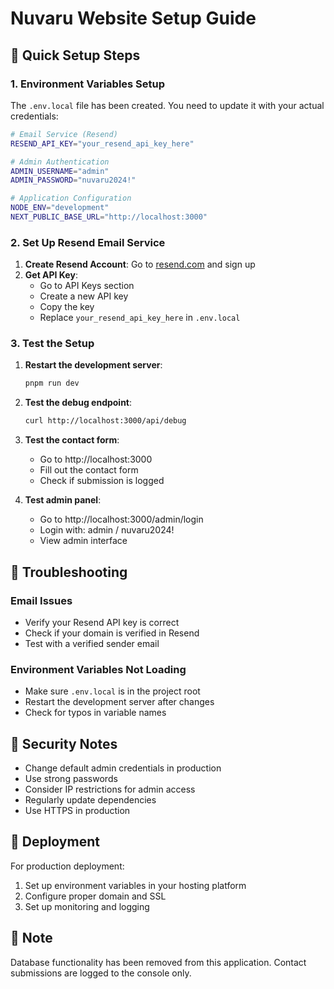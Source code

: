 # Nuvaru Website Setup Guide

## 🚀 Quick Setup Steps

### 1. Environment Variables Setup

The `.env.local` file has been created. You need to update it with your actual credentials:

```bash
# Email Service (Resend)
RESEND_API_KEY="your_resend_api_key_here"

# Admin Authentication
ADMIN_USERNAME="admin"
ADMIN_PASSWORD="nuvaru2024!"

# Application Configuration
NODE_ENV="development"
NEXT_PUBLIC_BASE_URL="http://localhost:3000"
```

### 2. Set Up Resend Email Service

1. **Create Resend Account**: Go to [resend.com](https://resend.com) and sign up
2. **Get API Key**:
   - Go to API Keys section
   - Create a new API key
   - Copy the key
   - Replace `your_resend_api_key_here` in `.env.local`

### 3. Test the Setup

1. **Restart the development server**:
   ```bash
   pnpm run dev
   ```

2. **Test the debug endpoint**:
   ```bash
   curl http://localhost:3000/api/debug
   ```

3. **Test the contact form**:
   - Go to http://localhost:3000
   - Fill out the contact form
   - Check if submission is logged

4. **Test admin panel**:
   - Go to http://localhost:3000/admin/login
   - Login with: admin / nuvaru2024!
   - View admin interface

## 🔧 Troubleshooting

### Email Issues
- Verify your Resend API key is correct
- Check if your domain is verified in Resend
- Test with a verified sender email

### Environment Variables Not Loading
- Make sure `.env.local` is in the project root
- Restart the development server after changes
- Check for typos in variable names

## 🔐 Security Notes

- Change default admin credentials in production
- Use strong passwords
- Consider IP restrictions for admin access
- Regularly update dependencies
- Use HTTPS in production

## 🚀 Deployment

For production deployment:
1. Set up environment variables in your hosting platform
2. Configure proper domain and SSL
3. Set up monitoring and logging

## 📝 Note

Database functionality has been removed from this application. Contact submissions are logged to the console only. 